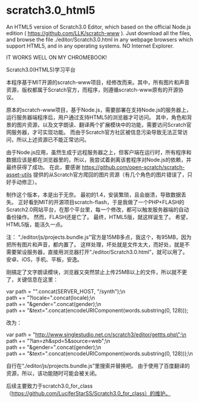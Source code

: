 ﻿# scratch3.0_html5
An HTML5 version of Scratch3.0 Editor, which based on the official Node.js edition ( https://github.com/LLK/scratch-www ).
Just download all the files, and browse the file ./editor/Scratch3.0.html in any webpage browsers which support HTML5, and in any operating systems.
NO Internet Explorer.

IT WORKS WELL ON MY CHROMEBOOK!

Scratch3.0(HTML5)学习平台

本程序基于MIT开源的scratch-www项目，经修改而来。其中，所有图片和声音资源，版权都属于Scratch官方，而程序，则遵循scratch-www原有的开源协议。


原本的scratch-www项目，基于Node.js，需要部署在支持Node.js的服务器上，运行服务器端程序后，用户通过支持HTML5的浏览器才可访问。
其中，角色和背景的图片资源，以及文字朗读、翻译两个扩展模块中的功能，需要访问Scratch官网服务器，才可实现功能。
而由于Scratch官方社区被信息污染导致无法正常访问，所以上述资源已不能正常访问。

由于Node.js应用，虽然生成于远程服务器之上，但客户端在运行时，所有程序和数据应该是都在浏览器里的，所以，我尝试着剥离该套程序对Node.js的依赖，并最终获得了成功。
在此，要感谢 https://github.com/open-scratch/scratch-asset-utils 提供的从Scratch官方爬回的图片资源（有几个角色的图片错误了，只好手动修正）。

制作这个版本，本是出于无奈。
最初的1.4，安装繁琐，且会崩溃，导致数据丢失。
正好看到MIT的开源项目scratch-flash，于是我做了一个PHP+FLASH的Scratch2.0网站平台，在那个平台里，每一个修改，都可以触发服务器端的自动备份操作。
然而，FLASH还是亡了。
最终，HTML5版，就这样诞生了。
希望，HTML5版，能活久一点。

注：
“./editor/js/projects.bundle.js”官方是15MB多点，我这个，有95MB，因为把所有图片和声音，都内置了。
这样处理，坏处就是文件太大，而好处，就是不需要架设服务器，直接用浏览器打开“./editor/Scratch3.0.html”，就可以用了。
安卓、iOS，手机、平板，安逸。


刚搞定了文字朗读模块，浏览器又突然禁止上传25MB以上的文件，所以就不更了，关键信息在这里：

var path = \"\".concat(SERVER_HOST, \"/synth\");\n      
path += \"?locale=\".concat(locale);\n      
path += \"&gender=\".concat(gender);\n     
path += \"&text=\".concat(encodeURIComponent(words.substring(0, 128)));  

改为：

var path = \"http://www.singlestudio.net.cn/scratch3/editor/gettts.php\";\n      
path += \"?lan=zh&spd=5&source=web\";\n      
path += \"&gender=\".concat(gender);\n      
path += \"&text=\".concat(encodeURIComponent(words.substring(0, 128)));\n

自行在“./editor/js/projects.bundle.js”里搜索并替换吧。
由于使用了百度翻译的资源，所以，该功能随时可能会被关闭。

后续主要致力于scratch3.0_for_class （https://github.com/LuciferStarSS/Scratch3.0_for_class）的维护。
